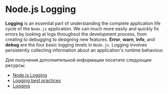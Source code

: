 # Node.js Logging

**Logging** is an essential part of understanding the complete application life cycle of the `Node.js` application. We can much more easily and quickly fix errors by looking at logs throughout the development process, from creating to debugging to designing new features. **Error**, **warn**, **info**, and **debug** are the four basic logging levels in `Node.js`. Logging involves persistently collecting information about an application's runtime behaviour.

Для получения дополнительной информации посетите следующие ресурсы:

- [Node.js Logging](https://stackify.com/node-js-logging/)
- [Logging best practices](https://blog.appsignal.com/2021/09/01/best-practices-for-logging-in-nodejs.html)
- [Logging](https://stackify.com/node-js-logging/)